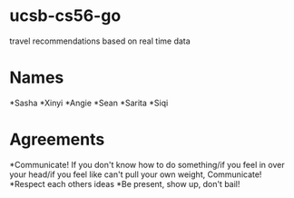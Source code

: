 # ucsb-cs56-go
travel recommendations based on real time data

# Names
*Sasha
*Xinyi
*Angie
*Sean
*Sarita
*Siqi

# Agreements
*Communicate! If you don't know how to do something/if you feel in over your head/if you feel like can't pull your own weight, Communicate! 
*Respect each others ideas
*Be present, show up, don't bail! 
